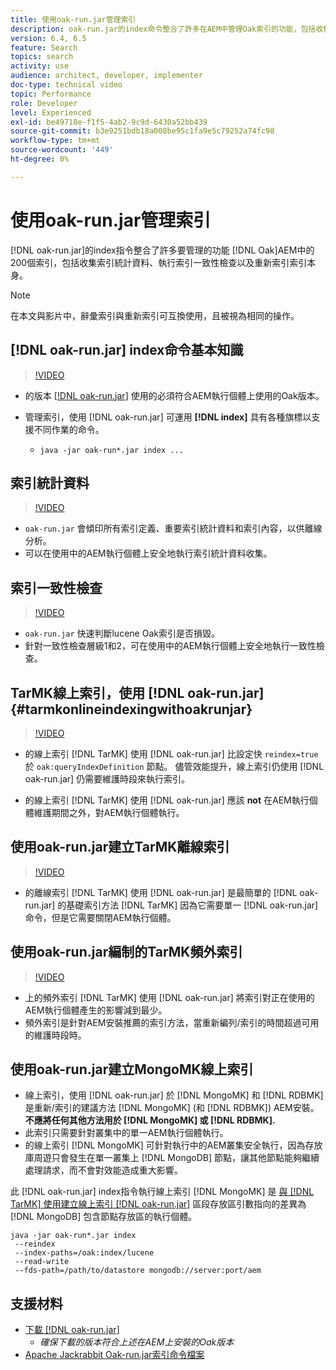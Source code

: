 ```yaml
---
title: 使用oak-run.jar管理索引
description: oak-run.jar的index命令整合了許多在AEM中管理Oak索引的功能，包括收集索引統計資料、執行索引一致性檢查以及重新索引索引本身。
version: 6.4, 6.5
feature: Search
topics: search
activity: use
audience: architect, developer, implementer
doc-type: technical video
topic: Performance
role: Developer
level: Experienced
exl-id: be49718e-f1f5-4ab2-9c9d-6430a52bb439
source-git-commit: b3e9251bdb18a008be95c1fa9e5c79252a74fc98
workflow-type: tm+mt
source-wordcount: '449'
ht-degree: 0%

---
```


# 使用oak-run.jar管理索引

[!DNL oak-run.jar]的index指令整合了許多要管理的功能 [!DNL Oak]AEM中的200個索引，包括收集索引統計資料、執行索引一致性檢查以及重新索引索引本身。

>[!NOTE]
>
>在本文與影片中，辭彙索引與重新索引可互換使用，且被視為相同的操作。

## [!DNL oak-run.jar] index命令基本知識

>[!VIDEO](https://video.tv.adobe.com/v/21475?quality=12&learn=on)

* 的版本 [[!DNL oak-run.jar]](https://repository.apache.org/service/local/artifact/maven/redirect?r=releases&amp;g=org.apache.jackrabbit&amp;a=oak-run&amp;v=1.8.0) 使用的必須符合AEM執行個體上使用的Oak版本。
* 管理索引，使用 [!DNL oak-run.jar] 可運用 **[!DNL index]** 具有各種旗標以支援不同作業的命令。

   * `java -jar oak-run*.jar index ...`

## 索引統計資料

>[!VIDEO](https://video.tv.adobe.com/v/21477?quality=12&learn=on)

* `oak-run.jar` 會傾印所有索引定義、重要索引統計資料和索引內容，以供離線分析。
* 可以在使用中的AEM執行個體上安全地執行索引統計資料收集。

## 索引一致性檢查

>[!VIDEO](https://video.tv.adobe.com/v/21476?quality=12&learn=on)

* `oak-run.jar` 快速判斷lucene Oak索引是否損毀。
* 針對一致性檢查層級1和2，可在使用中的AEM執行個體上安全地執行一致性檢查。

## TarMK線上索引，使用 [!DNL oak-run.jar] {#tarmkonlineindexingwithoakrunjar}

>[!VIDEO](https://video.tv.adobe.com/v/21479?quality=12&learn=on)

* 的線上索引 [!DNL TarMK] 使用 [!DNL oak-run.jar] 比設定快 `reindex=true` 於 `oak:queryIndexDefinition` 節點。 儘管效能提升，線上索引仍使用 [!DNL oak-run.jar] 仍需要維護時段來執行索引。

* 的線上索引 [!DNL TarMK] 使用 [!DNL oak-run.jar] 應該 **not** 在AEM執行個體維護期間之外，對AEM執行個體執行。

## 使用oak-run.jar建立TarMK離線索引

>[!VIDEO](https://video.tv.adobe.com/v/21478?quality=12&learn=on)

* 的離線索引 [!DNL TarMK] 使用 [!DNL oak-run.jar] 是最簡單的 [!DNL oak-run.jar] 的基礎索引方法 [!DNL TarMK] 因為它需要單一 [!DNL oak-run.jar] 命令，但是它需要關閉AEM執行個體。

## 使用oak-run.jar編制的TarMK頻外索引

>[!VIDEO](https://video.tv.adobe.com/v/21480?quality=12&learn=on)

* 上的頻外索引 [!DNL TarMK] 使用 [!DNL oak-run.jar] 將索引對正在使用的AEM執行個體產生的影響減到最少。
* 頻外索引是針對AEM安裝推薦的索引方法，當重新編列/索引的時間超過可用的維護時段時。

## 使用oak-run.jar建立MongoMK線上索引

* 線上索引，使用 [!DNL oak-run.jar] 於 [!DNL MongoMK] 和 [!DNL RDBMK] 是重新/索引的建議方法 [!DNL MongoMK] (和 [!DNL RDBMK]) AEM安裝。 **不應將任何其他方法用於 [!DNL MongoMK] 或 [!DNL RDBMK].**
* 此索引只需要針對叢集中的單一AEM執行個體執行。
* 的線上索引 [!DNL MongoMK] 可針對執行中的AEM叢集安全執行，因為存放庫周遊只會發生在單一叢集上 [!DNL MongoDB] 節點，讓其他節點能夠繼續處理請求，而不會對效能造成重大影響。

此 [!DNL oak-run.jar] index指令執行線上索引 [!DNL MongoMK] 是 [與 [!DNL TarMK] 使用建立線上索引 [!DNL oak-run.jar]](#tarmkonlineindexingwithoakrunjar) 區段存放區引數指向的差異為 [!DNL MongoDB] 包含節點存放區的執行個體。

```
java -jar oak-run*.jar index
 --reindex
 --index-paths=/oak:index/lucene
 --read-write
 --fds-path=/path/to/datastore mongodb://server:port/aem
```

## 支援材料

* [下載 [!DNL oak-run.jar]](https://repository.apache.org/#nexus-search;gav~org.apache.jackrabbit~oak-run~~~~kw,versionexpand)
   * *確保下載的版本符合上述在AEM上安裝的Oak版本*
* [Apache Jackrabbit Oak-run.jar索引命令檔案](https://jackrabbit.apache.org/oak/docs/query/oak-run-indexing.html)
